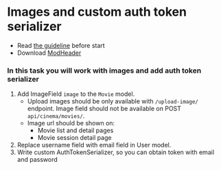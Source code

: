 # Images and custom auth token serializer

- Read [the guideline](https://github.com/mate-academy/py-task-guideline/blob/main/README.md) before start
- Download [ModHeader](https://chrome.google.com/webstore/detail/modheader/idgpnmonknjnojddfkpgkljpfnnfcklj?hl=en)

### In this task you will work with images and add auth token serializer

1. Add ImageField `image` to the `Movie` model.
   - Upload images should be only available with `/upload-image/` endpoint.
Image field should not be available on POST `api/cinema/movies/`.
   - Image url should be shown on:
     - Movie list and detail pages
     - Movie session detail page
2. Replace username field with email field in User model.
3. Write custom AuthTokenSerializer, so you can obtain token with
email and password

     
